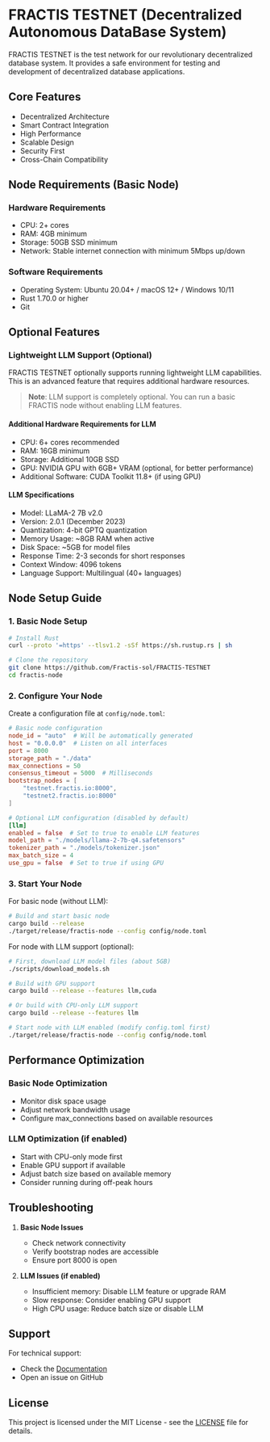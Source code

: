 # FRACTIS TESTNET (Decentralized Autonomous DataBase System)

FRACTIS TESTNET is the test network for our revolutionary decentralized database system. It provides a safe environment for testing and development of decentralized database applications.

## Core Features

- Decentralized Architecture
- Smart Contract Integration
- High Performance
- Scalable Design
- Security First
- Cross-Chain Compatibility

## Node Requirements (Basic Node)

### Hardware Requirements
- CPU: 2+ cores
- RAM: 4GB minimum
- Storage: 50GB SSD minimum
- Network: Stable internet connection with minimum 5Mbps up/down

### Software Requirements
- Operating System: Ubuntu 20.04+ / macOS 12+ / Windows 10/11
- Rust 1.70.0 or higher
- Git

## Optional Features

### Lightweight LLM Support (Optional)

FRACTIS TESTNET optionally supports running lightweight LLM capabilities. This is an advanced feature that requires additional hardware resources.

> **Note**: LLM support is completely optional. You can run a basic FRACTIS node without enabling LLM features.

#### Additional Hardware Requirements for LLM
- CPU: 6+ cores recommended
- RAM: 16GB minimum
- Storage: Additional 10GB SSD
- GPU: NVIDIA GPU with 6GB+ VRAM (optional, for better performance)
- Additional Software: CUDA Toolkit 11.8+ (if using GPU)

#### LLM Specifications
- Model: LLaMA-2 7B v2.0
- Version: 2.0.1 (December 2023)
- Quantization: 4-bit GPTQ quantization
- Memory Usage: ~8GB RAM when active
- Disk Space: ~5GB for model files
- Response Time: 2-3 seconds for short responses
- Context Window: 4096 tokens
- Language Support: Multilingual (40+ languages)

## Node Setup Guide

### 1. Basic Node Setup

```bash
# Install Rust
curl --proto '=https' --tlsv1.2 -sSf https://sh.rustup.rs | sh

# Clone the repository
git clone https://github.com/Fractis-sol/FRACTIS-TESTNET
cd fractis-node
```

### 2. Configure Your Node

Create a configuration file at `config/node.toml`:

```toml
# Basic node configuration
node_id = "auto"  # Will be automatically generated
host = "0.0.0.0"  # Listen on all interfaces
port = 8000
storage_path = "./data"
max_connections = 50
consensus_timeout = 5000  # Milliseconds
bootstrap_nodes = [
    "testnet.fractis.io:8000",
    "testnet2.fractis.io:8000"
]

# Optional LLM configuration (disabled by default)
[llm]
enabled = false  # Set to true to enable LLM features
model_path = "./models/llama-2-7b-q4.safetensors"
tokenizer_path = "./models/tokenizer.json"
max_batch_size = 4
use_gpu = false  # Set to true if using GPU
```

### 3. Start Your Node

For basic node (without LLM):
```bash
# Build and start basic node
cargo build --release
./target/release/fractis-node --config config/node.toml
```

For node with LLM support (optional):
```bash
# First, download LLM model files (about 5GB)
./scripts/download_models.sh

# Build with GPU support
cargo build --release --features llm,cuda

# Or build with CPU-only LLM support
cargo build --release --features llm

# Start node with LLM enabled (modify config.toml first)
./target/release/fractis-node --config config/node.toml
```

## Performance Optimization

### Basic Node Optimization
- Monitor disk space usage
- Adjust network bandwidth usage
- Configure max_connections based on available resources

### LLM Optimization (if enabled)
- Start with CPU-only mode first
- Enable GPU support if available
- Adjust batch size based on available memory
- Consider running during off-peak hours

## Troubleshooting

1. **Basic Node Issues**
   - Check network connectivity
   - Verify bootstrap nodes are accessible
   - Ensure port 8000 is open

2. **LLM Issues (if enabled)**
   - Insufficient memory: Disable LLM feature or upgrade RAM
   - Slow response: Consider enabling GPU support
   - High CPU usage: Reduce batch size or disable LLM

## Support

For technical support:
- Check the [Documentation](https://fractis.app/docs)
- Open an issue on GitHub


## License

This project is licensed under the MIT License - see the [LICENSE](LICENSE) file for details.
